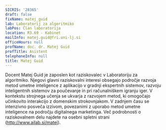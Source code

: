 ```yaml
---
SICRIS: '28365'
draft: false
fixName: matej_guid
lab: Laboratorij za algoritmiko
labPos: Član laboratorija
location: R3.69 - Kabinet
mailInfo: matej.guid@fri.uni-lj.si
officeHours: null
profName: doc. dr. Matej Guid
profTitle: Asistent
telephoneInfo: null
title: Matej Guid
---
```




Docent Matej Guid je zaposlen kot raziskovalec v Laboratoriju za algoritmiko. Njegovi glavni raziskovalni interesi obsegajo področje razvoja metod umetne inteligence z aplikacijo v gradnji ekspertnih sistemov, razvoju inteligentnih sistemov za poučevanje in pri računalniškem igranju iger. V kontekstu strojnega učenja se ukvarja z razvojem metod, ki omogočajo učinkovito interakcijo z domenskim strokovnjakom. V zadnjem času se intenzivno posveča izzivom, povezanimi z uporabo metod umetne inteligence na področju digitalnega marketinga. Več podrobnosti o raziskovalnem delu najdete na osebni spletni strani (http://www.ailab.si/matej).